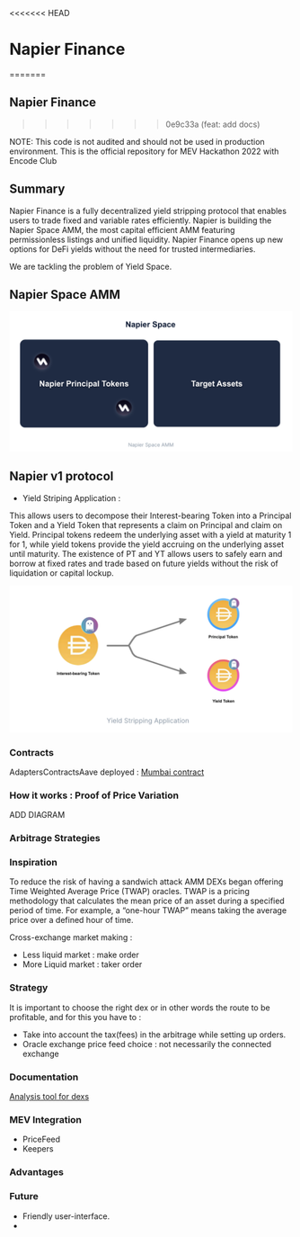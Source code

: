 <<<<<<< HEAD
# Napier Finance 
=======
## Napier Finance                 
>>>>>>> 0e9c33a (feat: add docs)

NOTE: This code is not audited and should not be used in production environment.
This is the official repository for MEV Hackathon 2022 with Encode Club

## Summary  

Napier Finance is a fully decentralized yield stripping protocol that enables users to trade fixed and variable rates efficiently. Napier is building the Napier Space AMM, the most capital efficient AMM featuring permissionless listings and unified liquidity. Napier Finance opens up new options for DeFi yields without the need for trusted intermediaries.

We are tackling the problem of Yield Space. 

## Napier Space AMM

![PoPV](./docs/NapierSpace.png)


## Napier v1 protocol 

- Yield Striping Application  : 

This allows users to decompose their Interest-bearing Token into a Principal Token and a Yield Token that represents a claim on Principal and claim on Yield. 
Principal tokens redeem the underlying asset with a yield at maturity 1 for 1, while yield tokens provide the yield accruing on the underlying asset until maturity. 
The existence of PT and YT allows users to safely earn and borrow at fixed rates and trade based on future yields without the risk of liquidation or capital lockup.


![PoPV](./docs/YieldStripping.png)




### Contracts 

AdaptersContractsAave deployed : [Mumbai  contract](https://mumbai.polygonscan.com/address/0x5bEa99Fcdca784bB9EbBF7a070FEB567a55581D5)


### How it works : Proof of Price Variation 


ADD DIAGRAM

 
### Arbitrage Strategies  




### Inspiration 

To reduce the risk of having a sandwich attack AMM DEXs began offering Time Weighted Average Price (TWAP) oracles. TWAP is a pricing methodology that calculates the mean price of an asset during a specified period of time. For example, a “one-hour TWAP” means taking the average price over a defined hour of time. 


Cross-exchange market making :

- Less liquid market : make order 
- More Liquid market : taker order 


### Strategy 

It is important to choose the right dex or in other words the route to be profitable, and for this you have to : 

- Take into account the tax(fees) in the arbitrage while setting up orders. 
- Oracle exchange price feed choice : not necessarily the connected exchange <depends on strategy : more liquid exchange will give you more insight into the potential direction of token price> 


### Documentation 

[Analysis tool for dexs](https://kita71yusuke.gitbook.io/napier-finance/)


### MEV Integration 

- PriceFeed 
- Keepers 

### Advantages 


### Future 

- Friendly user-interface. 
- 
